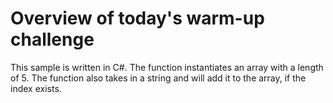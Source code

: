 # Overview of today's warm-up challenge

This sample is written in C#. The function instantiates an array with a length of 5. The function also takes in a string and will add it to the array, if the index exists.
